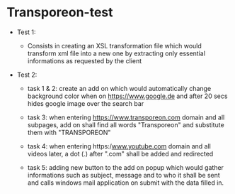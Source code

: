 # Transporeon-test

* Test 1:

  * Consists in creating an XSL transformation file which would transform xml file into a new one by extracting only essential informations as requested by the client


* Test 2:

  * task 1 & 2: create an add on which would automatically change background color when on https://www.google.de and after 20 secs hides google image over the search bar

  * task 3: when entering https://www.transporeon.com domain and all subpages, add on shall find all words "Transporeon" and substitute them with "TRANSPOREON"
  
  * task 4: when entering https:/www.youtube.com domain and all videos later, a dot (.) after ".com" shall be added and redirected

  * task 5: adding new button to the add on popup which would gather informations such as subject, message and to who it shall be sent and calls windows mail application on submit with the data filled in.
